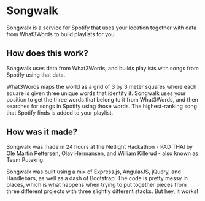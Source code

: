 # Songwalk

Songwalk is a service for Spotify that uses your location together with data from What3Words to build playlists for you.

## How does this work?

Songwalk uses data from What3Words, and builds playlists with songs from Spotify using that data.

What3Words maps the world as a grid of 3 by 3 meter squares where each square is given three unique words that identify it.
Songwalk uses your position to get the three words that belong to it from What3Words, and then searches for songs in Spotify using those words. The highest-ranking song that Spotify finds is added to your playlist.

## How was it made?

Songwalk was made in 24 hours at the Netlight Hackathon - PAD THAI by Ole Martin Pettersen, Olav Hermansen, and William Killerud - also known as Team Putekrig.

Songwalk was built using a mix of Express.js, AngularJS, jQuery, and Handlebars, as well as a dash of Bootstrap.
The code is pretty messy in places, which is what happens when trying to put together pieces from three different projects with three slightly different stacks. But hey, it works!

